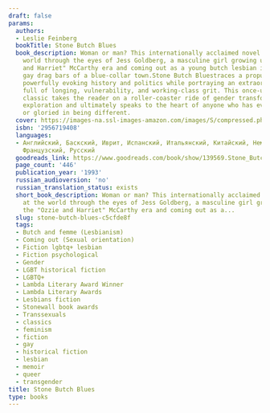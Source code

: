 ```yaml
---
draft: false
params:
  authors:
  - Leslie Feinberg
  bookTitle: Stone Butch Blues
  book_description: Woman or man? This internationally acclaimed novel looks at the
    world through the eyes of Jess Goldberg, a masculine girl growing up in the "Ozzie
    and Harriet" McCarthy era and coming out as a young butch lesbian in the pre-Stonewall
    gay drag bars of a blue-collar town.Stone Butch Bluestraces a propulsive journey,
    powerfully evoking history and politics while portraying an extraordinary protagonist
    full of longing, vulnerability, and working-class grit. This once-underground
    classic takes the reader on a roller-coaster ride of gender transformation and
    exploration and ultimately speaks to the heart of anyone who has ever suffered
    or gloried in being different.
  cover: https://images-na.ssl-images-amazon.com/images/S/compressed.photo.goodreads.com/books/1328758827i/139569.jpg
  isbn: '2956719408'
  languages:
  - Английский, Баскский, Иврит, Испанский, Итальянский, Китайский, Немецкий, Словенский,
    Французский, Русский
  goodreads_link: https://www.goodreads.com/book/show/139569.Stone_Butch_Blues
  page_count: '446'
  publication_year: '1993'
  russian_audioversion: 'no'
  russian_translation_status: exists
  short_book_description: Woman or man? This internationally acclaimed novel looks
    at the world through the eyes of Jess Goldberg, a masculine girl growing up in
    the "Ozzie and Harriet" McCarthy era and coming out as a...
  slug: stone-butch-blues-c5cfde8f
  tags:
  - Butch and femme (Lesbianism)
  - Coming out (Sexual orientation)
  - Fiction lgbtq+ lesbian
  - Fiction psychological
  - Gender
  - LGBT historical fiction
  - LGBTQ+
  - Lambda Literary Award Winner
  - Lambda Literary Awards
  - Lesbians fiction
  - Stonewall book awards
  - Transsexuals
  - classics
  - feminism
  - fiction
  - gay
  - historical fiction
  - lesbian
  - memoir
  - queer
  - transgender
title: Stone Butch Blues
type: books
---
```

